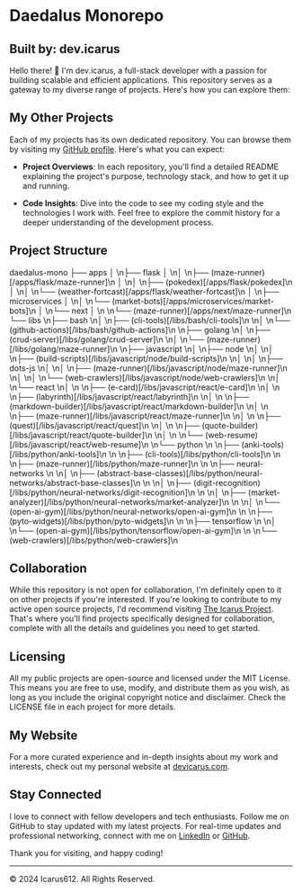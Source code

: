 
# Daedalus Monorepo
## Built by: dev.icarus

Hello there! 👋 I'm dev.icarus, a full-stack developer with a passion for building scalable and efficient applications. This repository serves as a gateway to my diverse range of projects. Here's how you can explore them:

## My Other Projects

Each of my projects has its own dedicated repository. You can browse them by visiting my [GitHub profile](https://github.com/icarus612). Here's what you can expect:

- **Project Overviews**: In each repository, you'll find a detailed README explaining the project's purpose, technology stack, and how to get it up and running.

- **Code Insights**: Dive into the code to see my coding style and the technologies I work with. Feel free to explore the commit history for a deeper understanding of the development process.

## Project Structure


daedalus-mono
├── apps
│   \n├── flask
│   \n│   \n├── (maze-runner)[/apps/flask/maze-runner]\n
│   \n│   \n├── (pokedex)[/apps/flask/pokedex]\n
│   \n│   \n└── (weather-fortcast)[/apps/flask/weather-fortcast]\n
│   \n├── microservices
│   \n│   \n└── (market-bots)[/apps/microservices/market-bots]\n
│   \n└── next
│   \n    \n└── (maze-runner)[/apps/next/maze-runner]\n
└── libs
    \n├── bash
    \n│   \n├── (cli-tools)[/libs/bash/cli-tools]\n
    \n│   \n└── (github-actions)[/libs/bash/github-actions]\n
    \n├── golang
    \n│   \n├── (crud-server)[/libs/golang/crud-server]\n
    \n│   \n└── (maze-runner)[/libs/golang/maze-runner]\n
    \n├── javascript
    \n│   \n├── node
    \n│   \n│   \n├── (build-scripts)[/libs/javascript/node/build-scripts]\n
    \n│   \n│   \n├── dots-js
    \n│   \n│   \n├── (maze-runner)[/libs/javascript/node/maze-runner]\n
    \n│   \n│   \n└── (web-crawlers)[/libs/javascript/node/web-crawlers]\n
    \n│   \n└── react
    \n│   \n    \n├── (e-card)[/libs/javascript/react/e-card]\n
    \n│   \n    \n├── (labyrinth)[/libs/javascript/react/labyrinth]\n
    \n│   \n    \n├── (markdown-builder)[/libs/javascript/react/markdown-builder]\n
    \n│   \n    \n├── (maze-runner)[/libs/javascript/react/maze-runner]\n
    \n│   \n    \n├── (quest)[/libs/javascript/react/quest]\n
    \n│   \n    \n├── (quote-builder)[/libs/javascript/react/quote-builder]\n
    \n│   \n    \n└── (web-resume)[/libs/javascript/react/web-resume]\n
    \n└── python
    \n    \n├── (anki-tools)[/libs/python/anki-tools]\n
    \n    \n├── (cli-tools)[/libs/python/cli-tools]\n
    \n    \n├── (maze-runner)[/libs/python/maze-runner]\n
    \n    \n├── neural-networks
    \n    \n│   \n├── (abstract-base-classes)[/libs/python/neural-networks/abstract-base-classes]\n
    \n    \n│   \n├── (digit-recognition)[/libs/python/neural-networks/digit-recognition]\n
    \n    \n│   \n├── (market-analyzer)[/libs/python/neural-networks/market-analyzer]\n
    \n    \n│   \n└── (open-ai-gym)[/libs/python/neural-networks/open-ai-gym]\n
    \n    \n├── (pyto-widgets)[/libs/python/pyto-widgets]\n
    \n    \n├── tensorflow
    \n    \n│   \n└── (open-ai-gym)[/libs/python/tensorflow/open-ai-gym]\n
    \n    \n└── (web-crawlers)[/libs/python/web-crawlers]\n

## Collaboration

While this repository is not open for collaboration, I'm definitely open to it on other projects if you're interested. If you're looking to contribute to my active open source projects, I'd recommend visiting [The Icarus Project](https://github.com/the-icarus-project). That's where you'll find projects specifically designed for collaboration, complete with all the details and guidelines you need to get started.

## Licensing

All my public projects are open-source and licensed under the MIT License. This means you are free to use, modify, and distribute them as you wish, as long as you include the original copyright notice and disclaimer. Check the LICENSE file in each project for more details.

## My Website

For a more curated experience and in-depth insights about my work and interests, check out my personal website at [devicarus.com](https://devicarus.com).

## Stay Connected

I love to connect with fellow developers and tech enthusiasts. Follow me on GitHub to stay updated with my latest projects. For real-time updates and professional networking, connect with me on [LinkedIn](https://www.linkedin.com/in/ellis-hogan-99a646161) or [GitHub](https://github.com/icarus612).

Thank you for visiting, and happy coding!

---

© 2024 Icarus612. All Rights Reserved.

